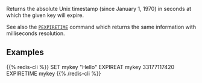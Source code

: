Returns the absolute Unix timestamp (since January 1, 1970) in seconds at which the given key will expire.

See also the [`PEXPIRETIME`](/commands/pexpiretime) command which returns the same information with milliseconds resolution.

## Examples

{{% redis-cli %}}
SET mykey "Hello"
EXPIREAT mykey 33177117420
EXPIRETIME mykey
{{% /redis-cli %}}

